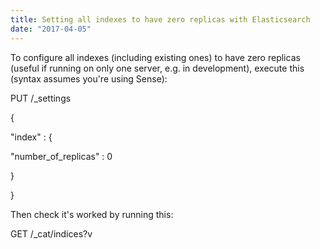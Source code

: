 ```yaml
---
title: Setting all indexes to have zero replicas with Elasticsearch
date: "2017-04-05"
---
```


To configure all indexes (including existing ones) to have zero replicas (useful if running on only one server, e.g. in development), execute this (syntax assumes you're using Sense):

PUT /\_settings

{

"index" : {

"number_of_replicas" : 0

}

}

Then check it's worked by running this:

GET /\_cat/indices?v
